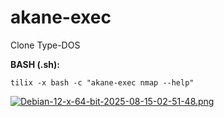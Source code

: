 # akane-exec
Clone Type-DOS

**BASH (.sh):** 
```
tilix -x bash -c "akane-exec nmap --help"
```



[![Debian-12-x-64-bit-2025-08-15-02-51-48.png](https://i.postimg.cc/26rtD8J7/Debian-12-x-64-bit-2025-08-15-02-51-48.png)](https://postimg.cc/GBgKPrb4)
